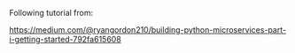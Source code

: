 Following tutorial from:

https://medium.com/@ryangordon210/building-python-microservices-part-i-getting-started-792fa615608

